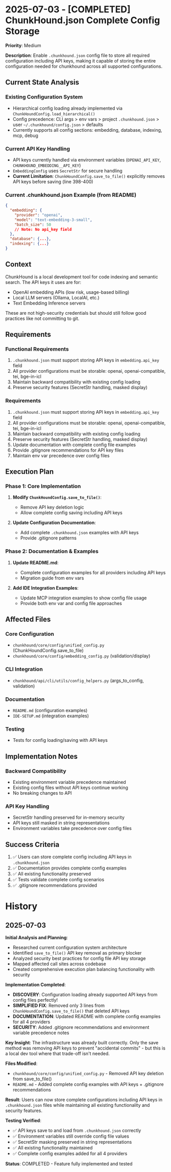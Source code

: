 # 2025-07-03 - [COMPLETED] ChunkHound.json Complete Config Storage

**Priority**: Medium

**Description**: Enable `.chunkhound.json` config file to store all required configuration including API keys, making it capable of storing the entire configuration needed for chunkhound across all supported configurations.

## Current State Analysis

### Existing Configuration System
- Hierarchical config loading already implemented via `ChunkHoundConfig.load_hierarchical()`
- Config precedence: CLI args > env vars > project `.chunkhound.json` > user `~/.chunkhound/config.json` > defaults
- Currently supports all config sections: embedding, database, indexing, mcp, debug

### Current API Key Handling
- API keys currently handled via environment variables (`OPENAI_API_KEY`, `CHUNKHOUND_EMBEDDING__API_KEY`)
- `EmbeddingConfig` uses `SecretStr` for secure handling
- **Current Limitation**: `ChunkHoundConfig.save_to_file()` explicitly removes API keys before saving (line 398-400)

### Current .chunkhound.json Example (from README)
```json
{
  "embedding": {
    "provider": "openai",
    "model": "text-embedding-3-small",
    "batch_size": 50
    // Note: No api_key field
  },
  "database": {...},
  "indexing": {...}
}
```

## Context

ChunkHound is a local development tool for code indexing and semantic search. The API keys it uses are for:
- OpenAI embedding APIs (low risk, usage-based billing)
- Local LLM servers (Ollama, LocalAI, etc.) 
- Text Embedding Inference servers

These are not high-security credentials but should still follow good practices like not committing to git.

## Requirements

### Functional Requirements
1. `.chunkhound.json` must support storing API keys in `embedding.api_key` field
2. All provider configurations must be storable: openai, openai-compatible, tei, bge-in-icl
3. Maintain backward compatibility with existing config loading
4. Preserve security features (SecretStr handling, masked display)

### Requirements
1. `.chunkhound.json` must support storing API keys in `embedding.api_key` field
2. All provider configurations must be storable: openai, openai-compatible, tei, bge-in-icl
3. Maintain backward compatibility with existing config loading
4. Preserve security features (SecretStr handling, masked display)
5. Update documentation with complete config file examples
6. Provide .gitignore recommendations for API key files
7. Maintain env var precedence over config files

## Execution Plan

### Phase 1: Core Implementation
1. **Modify `ChunkHoundConfig.save_to_file()`**:
   - Remove API key deletion logic
   - Allow complete config saving including API keys

2. **Update Configuration Documentation**:
   - Add complete `.chunkhound.json` examples with API keys
   - Provide .gitignore patterns

### Phase 2: Documentation & Examples
1. **Update README.md**:
   - Complete configuration examples for all providers including API keys
   - Migration guide from env vars

2. **Add IDE Integration Examples**:
   - Update MCP integration examples to show config file usage
   - Provide both env var and config file approaches

## Affected Files

### Core Configuration
- `chunkhound/core/config/unified_config.py` (ChunkHoundConfig.save_to_file)
- `chunkhound/core/config/embedding_config.py` (validation/display)

### CLI Integration
- `chunkhound/api/cli/utils/config_helpers.py` (args_to_config, validation)

### Documentation
- `README.md` (configuration examples)
- `IDE-SETUP.md` (integration examples)

### Testing
- Tests for config loading/saving with API keys

## Implementation Notes

### Backward Compatibility
- Existing environment variable precedence maintained
- Existing config files without API keys continue working
- No breaking changes to API

### API Key Handling
- SecretStr handling preserved for in-memory security
- API keys still masked in string representations
- Environment variables take precedence over config files

## Success Criteria
1. ✅ Users can store complete config including API keys in `.chunkhound.json`
2. ✅ Documentation provides complete config examples
3. ✅ All existing functionality preserved
4. ✅ Tests validate complete config scenarios
5. ✅ .gitignore recommendations provided

# History

## 2025-07-03
**Initial Analysis and Planning**:
- Researched current configuration system architecture
- Identified `save_to_file()` API key removal as primary blocker
- Analyzed security best practices for config file API key storage
- Mapped affected call sites across codebase
- Created comprehensive execution plan balancing functionality with security

**Implementation Completed**:
- **DISCOVERY**: Configuration loading already supported API keys from config files perfectly!
- **SIMPLIFIED FIX**: Removed only 3 lines from `ChunkHoundConfig.save_to_file()` that deleted API keys
- **DOCUMENTATION**: Updated README with complete config examples for all 4 providers
- **SECURITY**: Added .gitignore recommendations and environment variable precedence notes

**Key Insight**: The infrastructure was already built correctly. Only the save method was removing API keys to prevent "accidental commits" - but this is a local dev tool where that trade-off isn't needed.

**Files Modified**:
- `chunkhound/core/config/unified_config.py` - Removed API key deletion from save_to_file()
- `README.md` - Added complete config examples with API keys + .gitignore recommendations

**Result**: Users can now store complete configurations including API keys in `.chunkhound.json` files while maintaining all existing functionality and security features.

**Testing Verified**:
- ✅ API keys save to and load from `.chunkhound.json` correctly
- ✅ Environment variables still override config file values  
- ✅ SecretStr masking preserved in string representations
- ✅ All existing functionality maintained
- ✅ Complete config examples added for all 4 providers

**Status**: COMPLETED - Feature fully implemented and tested